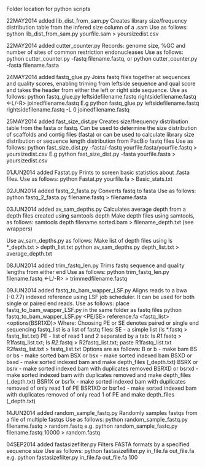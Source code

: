 Folder location for python scripts

22MAY2014 added lib_dist_from_sam.py
Creates library size/frequency distribution table from the infered size column of a .sam
Use as follows:
python lib_dist_from_sam.py yourfile.sam > yoursizedist.csv

22MAY2014 added cutter_counter.py
Records: genome size, %GC and number of sites of common restriction endonucleases
Use as follows:
python cutter_counter.py -fastq filename.fastq, or
python cutter_counter.py -fasta filename.fasta

24MAY2014 added fastq_glue.py
Joins fastq files together at sequences and quality scores, enabling triming from leftside sequence and qual score and takes the header from either the left or right side sequence.
Use as follows:
python fastq_glue.py leftsidefilename.fastq rightsidefilename.fastq <-L/-R> <trim left by interger> joinedfilename.fastq
E.g python fastq_glue.py leftsidefilename.fastq rightsidefilename.fastq -L 0 joinedfilename.fastq

25MAY2014 added fast_size_dist.py
Creates size/frequency distribution table from the fasta or fastq. Can be used to determine the size distribution of scaffolds and contig files (fasta) or can be used to calculate library size distribution or sequence length distribution from PacBio fastq files
Use as follows:
python fast_size_dist.py -fasta/-fastq yourfile.fasta/yourfile.fastq > yoursizedist.csv
E.g python fast_size_dist.py -fasta yourfile.fasta > yoursizedist.csv

01JUN2014 added Fastat.py
Prints to screen basic statistics about .fasta files.
Use as follows:
python Fastat.py yourfile.fa > Basic_stats.txt

02JUN2014 added fastq_2_fasta.py
Converts fastq to fasta
Use as follows:
python fastq_2_fasta.py filename.fastq > filename.fasta

03JUN2014 added av_sam_depths.py
Calculates average depth from a depth files created using samtools depth
Make depth files using samtools, as follows:
samtools depth filename.sorted.bam > filename_depth.txt (see wrappers)

Use av_sam_depths.py as follows:
Make list of depth files using ls *_depth.txt > depth_list.txt
python av_sam_depths.py depth_list.txt > average_depth.txt

08JUN2014 added trim_fastq_len.py
Trims fastq sequence and quality lengths from either end
Use as follows:
python trim_fastq_len.py filename.fastq <-L/-R> <trim by integer> > trimmedfilename.fastq

09JUN2014 added fastq_to_bam_wapper_LSF.py
Aligns reads to a bwa (-0.7.7) indexed reference using LSF job scheduler.
It can be used for both single or paired end reads.
Use as follows:
	place fastq_to_bam_wapper_LSF.py in the same folder as fastq files
	python fastq_to_bam_wapper_LSF.py <PE/SE> reference.fa <fastq_list> <options(BSR1XD)> <LSF queue> <optional prefix>
Where:
Choosing PE or SE denotes paired or single end sequencing
fastq_list is a list of fastq files:
	SE - a simple list (ls *.fastq > fastq_list.txt)
	PE - list of read 1 and 2 separated by a tab:
		ls *R1*.fastq > R1fastq_list.txt;
		ls *R2*.fastq > R2fastq_list.txt;
		paste R1fastq_list.txt R2fastq_list.txt > fastq_list.txt
Options are as follows:
	B or b - make bam
	BS or bs - make sorted bam
	BSX or bsx - make sorted indexed bam
	BSXD or bsxd - make sorted indexed bam and make depth_files (_depth.txt)
	BSRX or bsrx - make sorted indexed bam with duplicates removed
	BSRXD or bsrxd - make sorted indexed bam with duplicates removed and make depth_files (_depth.txt)
	BSR1X or bsr1x - make sorted indexed bam with duplicates removed of only read 1 of PE
	BSR1XD or bsr1xd - make sorted indexed bam with duplicates removed of only read 1 of PE and make depth_files (_depth.txt)

14JUN2014 added random_sample_fastq.py
Randomly samples fastqs from a file of multiple fastqs
Use as follows:
python random_sample_fastq.py filename.fastq <sample number integer> > random.fastq
e.g.
python random_sample_fastq.py filename.fastq 10000 > random.fastq

04SEP2014 added fastasizefilter.py
Filters FASTA formats by a specified sequence size
Use as follows:
python fastasizefilter.py in_file.fa out_file.fa <keep greater than size>
e.g.
python fastasizefilter.py in_file.fa out_file.fa 100
